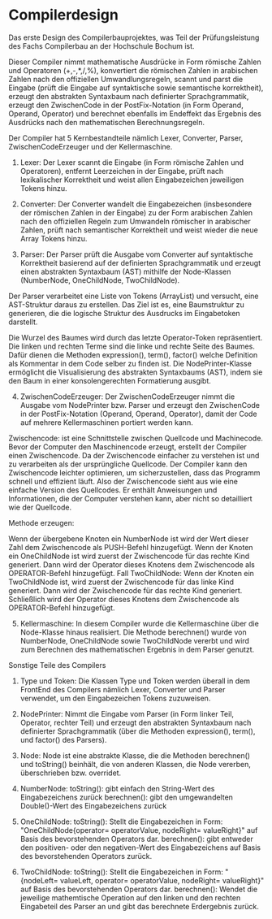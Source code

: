 # Compilerdesign
Das erste Design des Compilerbauprojektes, was Teil der Prüfungsleistung des Fachs Compilerbau an der Hochschule Bochum ist.

Dieser Compiler nimmt mathematische Ausdrücke in Form römische Zahlen und Operatoren (+,-,*,/,%), konvertiert die römischen Zahlen in arabischen Zahlen nach den offiziellen Umwandlungsregeln, scannt und parst die Eingabe (prüft die Eingabe auf syntaktische sowie semantische korrektheit), erzeugt den abstrakten Syntaxbaum nach definierter Sprachgrammatik, erzeugt den ZwischenCode in der PostFix-Notation (in Form Operand, Operand, Operator) und berechnet ebenfalls im Endeffekt das Ergebnis des Ausdrücks nach den mathematischen Berechnungsregeln.

Der Compiler hat 5 Kernbestandteile nämlich Lexer, Converter, Parser, ZwischenCodeErzeuger und der Kellermaschine.

1. Lexer: Der Lexer scannt die Eingabe (in Form römische Zahlen und Operatoren), entfernt Leerzeichen in der Eingabe, prüft nach lexikalischer Korrektheit und weist allen Eingabezeichen jeweiligen Tokens hinzu.

2. Converter: Der Converter wandelt die Eingabezeichen (insbesondere der römischen Zahlen in der Eingabe) zu der Form arabischen Zahlen nach den offiziellen Regeln zum Umwandeln römischer in arabischer Zahlen, prüft nach semantischer Korrektheit und weist wieder die neue Array Tokens hinzu.

3. Parser: Der Parser prüft die Ausgabe vom Converter auf syntaktische Korrektheit basierend auf der definierten Sprachgrammatik und erzeugt einen abstrakten Syntaxbaum (AST) mithilfe der Node-Klassen (NumberNode, OneChildNode, TwoChildNode).

Der Parser verarbeitet eine Liste von Tokens (ArrayList<Token>) und versucht, eine AST-Struktur daraus zu erstellen. Das Ziel ist es, eine Baumstruktur zu generieren, die die logische Struktur des Ausdrucks im Eingabetoken darstellt.

Die Wurzel des Baumes wird durch das letzte Operator-Token repräsentiert.
Die linken und rechten Terme sind die linke und rechte Seite des Baumes. Dafür dienen die Methoden expression(), term(), factor() welche Definition als Kommentar in dem Code selber zu finden ist.
Die NodePrinter-Klasse ermöglicht die Visualisierung des abstrakten Syntaxbaums (AST), indem sie den Baum in einer konsolengerechten Formatierung ausgibt.

4. ZwischenCodeErzeuger: Der ZwischenCodeErzeuger nimmt die Ausgabe vom NodePrinter bzw. Parser und erzeugt den ZwischenCode in der PostFix-Notation (Operand, Operand, Operator), damit der Code auf mehrere Kellermaschinen portiert werden kann.

Zwischencode: ist eine Schnittstelle zwischen Quellcode und Machinecode. Bevor der Computer den Maschinencode erzeugt, erstellt der Compiler einen Zwischencode. Da der Zwischencode einfacher zu verstehen ist und zu verarbeiten als der ursprüngliche Quellcode.
Der Compiler kann den Zwischencode leichter optimieren, um sicherzustellen, dass das Programm schnell und effizient läuft.
Also der Zwischencode sieht aus wie eine einfache Version des Quellcodes. Er enthält Anweisungen und Informationen, die der Computer verstehen kann, aber nicht so detailliert wie der Quellcode.



Methode erzeugen:

Wenn der übergebene Knoten ein NumberNode ist wird der Wert dieser Zahl dem Zwischencode als PUSH-Befehl hinzugefügt.
Wenn der Knoten ein OneChildNode ist wird zuerst der Zwischencode für das rechte Kind generiert.
Dann wird der Operator dieses Knotens dem Zwischencode als OPERATOR-Befehl hinzugefügt.
Fall TwoChildNode:
Wenn der Knoten ein TwoChildNode ist, wird zuerst der Zwischencode für das linke Kind generiert.
Dann wird der Zwischencode für das rechte Kind generiert.
Schließlich wird der Operator dieses Knotens dem Zwischencode als OPERATOR-Befehl hinzugefügt.

5. Kellermaschine: In diesem Compiler wurde die Kellermaschine über die Node-Klasse hinaus realisiert. Die Methode berechnen() wurde von NumberNode, OneChildNode sowie TwoChildNode vererbt und wird zum Berechnen des mathematischen Ergebnis in dem Parser genutzt.

Sonstige Teile des Compilers
1. Type und Token: Die Klassen Type und Token werden überall in dem FrontEnd des Compilers nämlich Lexer, Converter und Parser verwendet, um den Eingabezeichen Tokens zuzuweisen.

2. NodePrinter: Nimmt die Eingabe vom Parser (in Form linker Teil, Operator, rechter Teil) und erzeugt den abstrakten Syntaxbaum nach definierter Sprachgrammatik (über die Methoden expression(), term(), und factor() des Parsers).

3. Node: Node ist eine abstrakte Klasse, die die Methoden berechnen() und toString() beinhält, die von anderen Klassen, die Node vererben, überschrieben bzw. overridet.

4. NumberNode:
   toString(): gibt einfach den String-Wert des Eingabezeichens zurück
   berechnen(): gibt den umgewandelten Double()-Wert des Eingabezeichens zurück

5. OneChildNode:
   toString(): Stellt die Eingabezeichen in Form: "OneChildNode{operator= operatorValue, nodeRight= valueRight}" auf Basis des bevorstehenden Operators dar.
   berechnen(): gibt entweder den positiven- oder den negativen-Wert des Eingabezeichens auf Basis des bevorstehenden Operators zurück.

6. TwoChildNode:
   toString(): Stellt die Eingabezeichen in Form: "{nodeLeft= valueLeft, operator= operatorValue, nodeRight= valueRight}" auf Basis des bevorstehenden Operators dar.
   berechnen(): Wendet die jeweilige mathemtische Operation auf den linken und den rechten Eingabeteil des Parser an und gibt das berechnete Erdergebnis zurück.
